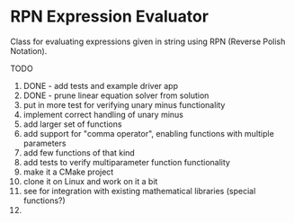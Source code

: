 # RPN Expression Evaluator
Class for evaluating expressions given in string using RPN (Reverse Polish Notation).

TODO

1. DONE - add tests and example driver app
2. DONE - prune linear equation solver from solution
3. put in more test for verifying unary minus functionality
4. implement correct handling of unary minus
5. add larger set of functions
6. add support for "comma operator", enabling functions with multiple parameters
7. add few functions of that kind
8. add tests to verify multiparameter function functionality
9. make it a CMake project
10. clone it on Linux and work on it a bit
11. see for integration with existing mathematical libraries (special functions?)
12. 

